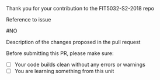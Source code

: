 Thank you for your contribution to the FIT5032-S2-2018 repo

Reference to issue

#NO

Description of the changes proposed in the pull request

Before submitting this PR, please make sure:

- [ ] Your code builds clean without any errors or warnings
- [ ] You are learning something from this unit
